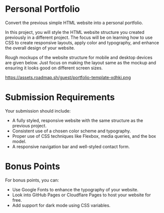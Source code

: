 # Personal Portfolio

Convert the previous simple HTML website into a personal portfolio.

In this project, you will style the HTML website structure you created previously in a different project. 
The focus will be on learning how to use CSS to create responsive layouts, apply color and typography, 
and enhance the overall design of your website.

Rough mockups of the website structure for mobile and desktop devices are given below.
Just focus on making the layout same as the mockup and ensuring it looks good on different screen sizes.

https://assets.roadmap.sh/guest/portfolio-template-xdhki.png

# Submission Requirements

Your submission should include:

- A fully styled, responsive website with the same structure as the previous project.
- Consistent use of a chosen color scheme and typography.
- Proper use of CSS techniques like Flexbox, media queries, and the box model.
- A responsive navigation bar and well-styled contact form.

# Bonus Points

For bonus points, you can:

- Use Google Fonts to enhance the typography of your website.
- Look into GitHub Pages or Cloudflare Pages to host your website for free.
- Add support for dark mode using CSS variables.

